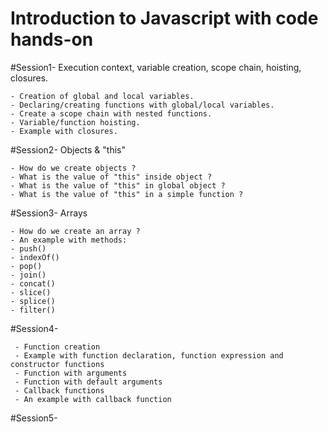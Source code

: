 # Introduction to Javascript with code hands-on

#Session1- Execution context, variable creation, scope chain, hoisting, closures.

    - Creation of global and local variables.
    - Declaring/creating functions with global/local variables.
    - Create a scope chain with nested functions.
    - Variable/function hoisting.
    - Example with closures.

#Session2- Objects & "this"

    - How do we create objects ?
    - What is the value of "this" inside object ?
    - What is the value of "this" in global object ?
    - What is the value of "this" in a simple function ?

#Session3-  Arrays

    - How do we create an array ?
    - An example with methods:
    - push()
    - indexOf()
    - pop()
    - join()
    - concat()
    - slice()
    - splice()
    - filter()


#Session4-  

     - Function creation
     - Example with function declaration, function expression and constructor functions
     - Function with arguments
     - Function with default arguments
     - Callback functions
     - An example with callback function

#Session5-  
